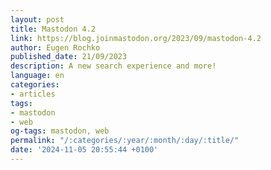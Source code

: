 ```yaml
---
layout: post
title: Mastodon 4.2
link: https://blog.joinmastodon.org/2023/09/mastodon-4.2
author: Eugen Rochko
published_date: 21/09/2023
description: A new search experience and more!
language: en
categories:
- articles
tags:
- mastodon
- web
og-tags: mastodon, web
permalink: "/:categories/:year/:month/:day/:title/"
date: '2024-11-05 20:55:44 +0100'
---
```

